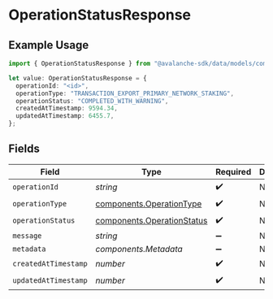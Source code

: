 # OperationStatusResponse

## Example Usage

```typescript
import { OperationStatusResponse } from "@avalanche-sdk/data/models/components";

let value: OperationStatusResponse = {
  operationId: "<id>",
  operationType: "TRANSACTION_EXPORT_PRIMARY_NETWORK_STAKING",
  operationStatus: "COMPLETED_WITH_WARNING",
  createdAtTimestamp: 9594.34,
  updatedAtTimestamp: 6455.7,
};
```

## Fields

| Field                                                                    | Type                                                                     | Required                                                                 | Description                                                              |
| ------------------------------------------------------------------------ | ------------------------------------------------------------------------ | ------------------------------------------------------------------------ | ------------------------------------------------------------------------ |
| `operationId`                                                            | *string*                                                                 | :heavy_check_mark:                                                       | N/A                                                                      |
| `operationType`                                                          | [components.OperationType](../../models/components/operationtype.md)     | :heavy_check_mark:                                                       | N/A                                                                      |
| `operationStatus`                                                        | [components.OperationStatus](../../models/components/operationstatus.md) | :heavy_check_mark:                                                       | N/A                                                                      |
| `message`                                                                | *string*                                                                 | :heavy_minus_sign:                                                       | N/A                                                                      |
| `metadata`                                                               | *components.Metadata*                                                    | :heavy_minus_sign:                                                       | N/A                                                                      |
| `createdAtTimestamp`                                                     | *number*                                                                 | :heavy_check_mark:                                                       | N/A                                                                      |
| `updatedAtTimestamp`                                                     | *number*                                                                 | :heavy_check_mark:                                                       | N/A                                                                      |